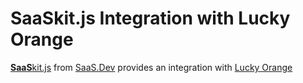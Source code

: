 
# **SaaS**kit.js Integration with Lucky Orange

[**SaaS**kit.js](https://saaskit.js.org) from [SaaS.Dev](https://saas.dev) provides an integration with [Lucky Orange](https://saaskit.js.org/integrations/lucky-orange)
